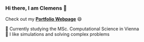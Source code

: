 ### Hi there, I am Clemens 👋
Check out my [**Portfolio Webpage**](https://wagerc97.github.io/) 😄

💬 Currently studying the MSc. Computational Science in Vienna <br>
🤔 I like simulations and solving complex problems <br>
<!--🌱 Biologist by heart


**wagerc97/wagerc97** is a ✨ _special_ ✨ repository because its `README.md` (this file) appears on your GitHub profile.

Here are some ideas to get you started:

- 🔭 I’m currently working on ...
- 🌱 I’m currently learning ...
- 👯 I’m looking to collaborate on ...
- 🤔 I’m looking for help with ...
- 💬 Ask me about ...
- 📫 How to reach me: ...
- 😄 Pronouns: ...
- ⚡ Fun fact: ...
-->
